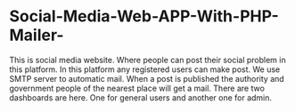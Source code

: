 # Social-Media-Web-APP-With-PHP-Mailer-
This is social media website. Where people can post their social problem in this platform. In this platform any registered users can make post. We use SMTP server to automatic mail. When a post is published the authority and government people of the nearest place will get a mail. There are two dashboards are here. One for general users and another one for admin.
